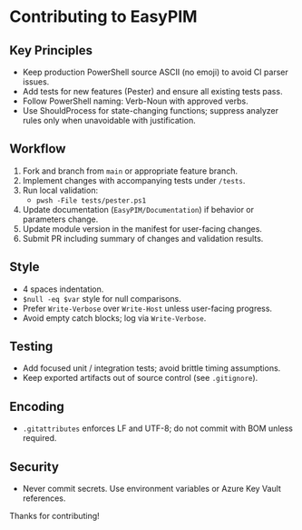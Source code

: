 # Contributing to EasyPIM

## Key Principles
- Keep production PowerShell source ASCII (no emoji) to avoid CI parser issues.
- Add tests for new features (Pester) and ensure all existing tests pass.
- Follow PowerShell naming: Verb-Noun with approved verbs.
- Use ShouldProcess for state-changing functions; suppress analyzer rules only when unavoidable with justification.

## Workflow
1. Fork and branch from `main` or appropriate feature branch.
2. Implement changes with accompanying tests under `/tests`.
3. Run local validation:
   - `pwsh -File tests/pester.ps1`
4. Update documentation (`EasyPIM/Documentation`) if behavior or parameters change.
5. Update module version in the manifest for user-facing changes.
6. Submit PR including summary of changes and validation results.

## Style
- 4 spaces indentation.
- `$null -eq $var` style for null comparisons.
- Prefer `Write-Verbose` over `Write-Host` unless user-facing progress.
- Avoid empty catch blocks; log via `Write-Verbose`.

## Testing
- Add focused unit / integration tests; avoid brittle timing assumptions.
- Keep exported artifacts out of source control (see `.gitignore`).

## Encoding
- `.gitattributes` enforces LF and UTF-8; do not commit with BOM unless required.

## Security
- Never commit secrets. Use environment variables or Azure Key Vault references.

Thanks for contributing!
